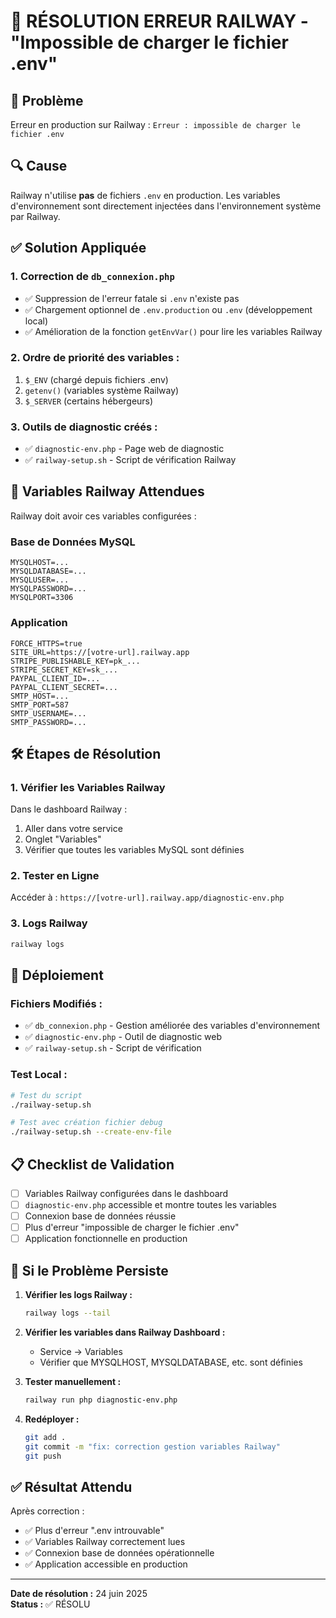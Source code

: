 # 🚨 RÉSOLUTION ERREUR RAILWAY - "Impossible de charger le fichier .env"

## 📝 Problème
Erreur en production sur Railway : `Erreur : impossible de charger le fichier .env`

## 🔍 Cause
Railway n'utilise **pas** de fichiers `.env` en production. Les variables d'environnement sont directement injectées dans l'environnement système par Railway.

## ✅ Solution Appliquée

### 1. Correction de `db_connexion.php`
- ✅ Suppression de l'erreur fatale si `.env` n'existe pas
- ✅ Chargement optionnel de `.env.production` ou `.env` (développement local)
- ✅ Amélioration de la fonction `getEnvVar()` pour lire les variables Railway

### 2. Ordre de priorité des variables :
1. `$_ENV` (chargé depuis fichiers .env)
2. `getenv()` (variables système Railway)
3. `$_SERVER` (certains hébergeurs)

### 3. Outils de diagnostic créés :
- ✅ `diagnostic-env.php` - Page web de diagnostic
- ✅ `railway-setup.sh` - Script de vérification Railway

## 🔧 Variables Railway Attendues

Railway doit avoir ces variables configurées :

### Base de Données MySQL
```
MYSQLHOST=...
MYSQLDATABASE=...
MYSQLUSER=...
MYSQLPASSWORD=...
MYSQLPORT=3306
```

### Application
```
FORCE_HTTPS=true
SITE_URL=https://[votre-url].railway.app
STRIPE_PUBLISHABLE_KEY=pk_...
STRIPE_SECRET_KEY=sk_...
PAYPAL_CLIENT_ID=...
PAYPAL_CLIENT_SECRET=...
SMTP_HOST=...
SMTP_PORT=587
SMTP_USERNAME=...
SMTP_PASSWORD=...
```

## 🛠️ Étapes de Résolution

### 1. Vérifier les Variables Railway
Dans le dashboard Railway :
1. Aller dans votre service
2. Onglet "Variables"
3. Vérifier que toutes les variables MySQL sont définies

### 2. Tester en Ligne
Accéder à : `https://[votre-url].railway.app/diagnostic-env.php`

### 3. Logs Railway
```bash
railway logs
```

## 🚀 Déploiement

### Fichiers Modifiés :
- ✅ `db_connexion.php` - Gestion améliorée des variables d'environnement
- ✅ `diagnostic-env.php` - Outil de diagnostic web
- ✅ `railway-setup.sh` - Script de vérification

### Test Local :
```bash
# Test du script
./railway-setup.sh

# Test avec création fichier debug
./railway-setup.sh --create-env-file
```

## 📋 Checklist de Validation

- [ ] Variables Railway configurées dans le dashboard
- [ ] `diagnostic-env.php` accessible et montre toutes les variables
- [ ] Connexion base de données réussie
- [ ] Plus d'erreur "impossible de charger le fichier .env"
- [ ] Application fonctionnelle en production

## 🔄 Si le Problème Persiste

1. **Vérifier les logs Railway :**
   ```bash
   railway logs --tail
   ```

2. **Vérifier les variables dans Railway Dashboard :**
   - Service → Variables
   - Vérifier que MYSQLHOST, MYSQLDATABASE, etc. sont définies

3. **Tester manuellement :**
   ```bash
   railway run php diagnostic-env.php
   ```

4. **Redéployer :**
   ```bash
   git add .
   git commit -m "fix: correction gestion variables Railway"
   git push
   ```

## ✅ Résultat Attendu

Après correction :
- ✅ Plus d'erreur ".env introuvable"
- ✅ Variables Railway correctement lues
- ✅ Connexion base de données opérationnelle
- ✅ Application accessible en production

---

**Date de résolution :** 24 juin 2025  
**Status :** ✅ RÉSOLU
